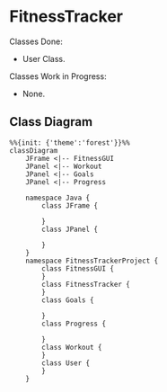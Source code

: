 # FitnessTracker
Classes Done:
- User Class.

Classes Work in Progress:
- None.

## Class Diagram
```mermaid
%%{init: {'theme':'forest'}}%%
classDiagram
    JFrame <|-- FitnessGUI
    JPanel <|-- Workout 
    JPanel <|-- Goals
    JPanel <|-- Progress

    namespace Java {
        class JFrame {

        }
        class JPanel {

        }
    }
    namespace FitnessTrackerProject {
        class FitnessGUI {
        }
        class FitnessTracker {
        }
        class Goals {

        }
        class Progress {

        }
        class Workout {
        }
        class User {
        }
    }
```
